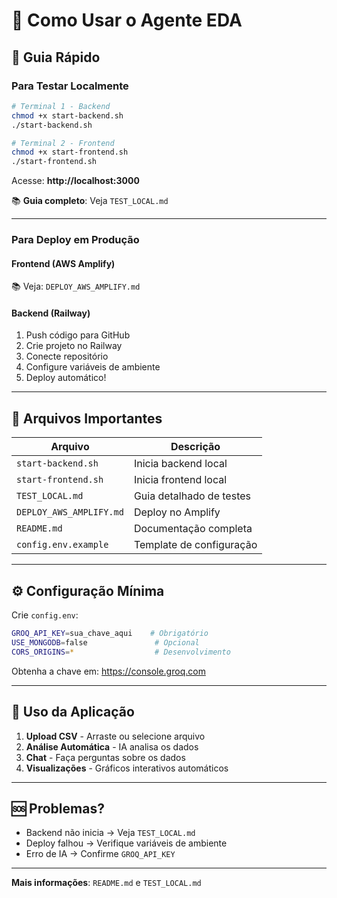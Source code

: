 # 🚀 Como Usar o Agente EDA

## 📖 Guia Rápido

### **Para Testar Localmente**

```bash
# Terminal 1 - Backend
chmod +x start-backend.sh
./start-backend.sh

# Terminal 2 - Frontend  
chmod +x start-frontend.sh
./start-frontend.sh
```

Acesse: **http://localhost:3000**

📚 **Guia completo**: Veja `TEST_LOCAL.md`

---

### **Para Deploy em Produção**

#### **Frontend (AWS Amplify)**
📚 Veja: `DEPLOY_AWS_AMPLIFY.md`

#### **Backend (Railway)**
1. Push código para GitHub
2. Crie projeto no Railway
3. Conecte repositório
4. Configure variáveis de ambiente
5. Deploy automático!

---

## 📁 Arquivos Importantes

| Arquivo | Descrição |
|---------|-----------|
| `start-backend.sh` | Inicia backend local |
| `start-frontend.sh` | Inicia frontend local |
| `TEST_LOCAL.md` | Guia detalhado de testes |
| `DEPLOY_AWS_AMPLIFY.md` | Deploy no Amplify |
| `README.md` | Documentação completa |
| `config.env.example` | Template de configuração |

---

## ⚙️ Configuração Mínima

Crie `config.env`:

```bash
GROQ_API_KEY=sua_chave_aqui    # Obrigatório
USE_MONGODB=false               # Opcional
CORS_ORIGINS=*                  # Desenvolvimento
```

Obtenha a chave em: https://console.groq.com

---

## 🎯 Uso da Aplicação

1. **Upload CSV** - Arraste ou selecione arquivo
2. **Análise Automática** - IA analisa os dados
3. **Chat** - Faça perguntas sobre os dados
4. **Visualizações** - Gráficos interativos automáticos

---

## 🆘 Problemas?

- Backend não inicia → Veja `TEST_LOCAL.md`
- Deploy falhou → Verifique variáveis de ambiente
- Erro de IA → Confirme `GROQ_API_KEY`

---

**Mais informações**: `README.md` e `TEST_LOCAL.md`

